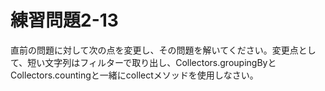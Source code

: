 # 練習問題2-13

直前の問題に対して次の点を変更し、その問題を解いてください。変更点として、短い文字列はフィルターで取り出し、Collectors.groupingByとCollectors.countingと一緒にcollectメソッドを使用しなさい。
